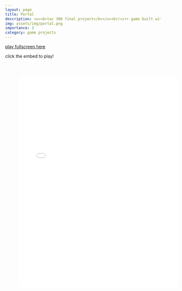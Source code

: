 ```yaml
---
layout: page
title: Portal
description: <u><b>tac 380 final project</b></u><br/>c++ game built without an engine<br/>december 2024
img: assets/img/portal.png
importance: 3
category: game projects
---
```


<a href="../../games/portal.html" target="_blank">play fullscreen here</a>

click the embed to play!
<embed type="text/html" src="../../games/portal.html"   width="120%" height="800" style="transform: scale(0.85)">
